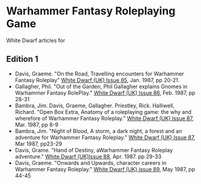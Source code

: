 # Warhammer Fantasy Roleplaying Game
White Dwarf articles for

## Edition 1
* Davis, Graeme. "On the Road, Travelling encounters for Warhammer Fantasy Roleplay" [White Dwarf (UK) Issue 85](/wd-uk/wd-uk-085-1987-01.md), Jan. 1987, pp 20-21.
* Gallagher, Phil. "Out of the Garden, Phil Gallagher explains Gnomes in Warhammer Fantasy RolePlay." [White Dwarf (UK) Issue 86](/wd-uk/wd-uk-086-1987-02.md#out-of-the-garden), Feb. 1987, pp 28-31
* Bambra, Jim. Davis, Graeme, Gallagher. Priestley, Rick. Halliwell, Richard. "Open Box Extra, Anatomy of a roleplaying game: the why and wherefore of Warhammer Fantasy Roleplay." [White Dwarf (UK) Issue 87](/wd-uk/wd-uk-087-1987-03.md#open-box-extra), Mar. 1987, pp 8-9
* Bambra, Jim. "Night of Blood, A storm, a dark night, a forest and an adventure for Warhammer Fantasy Roleplay." [White Dwarf (UK) Issue 87](/wd-uk/wd-uk-087-1987-03.md#night-of-blood), Mar 1987, pp23-29
* Davis, Grame. "Hand of Destiny, aWarhammer Fantasy Roleplay adventure." [White Dwarf (UK)Issue 88](/wd-uk/wd-uk-088-1987-04.md#hand-of-destiny), Apr. 1987. pp 29-33
* Davis, Graeme. "Onwards and Upwards, character careers in Warhammer Fantasy Roleplay." [White Dwarf (UK) issue 89](/wd-uk/wd-uk-089-1987-05.md), May 1987, pp 44-45